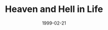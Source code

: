 ---
layout: message
category: message
series: "From Here To Eternity"
title: "Heaven and Hell in Life "
date: 1999-02-21
audio-description: "An in-depth look at Heaven and Hell "
audio: ""
audio-title: "Heaven and Hell in Life "
audio-duration: ":"
---